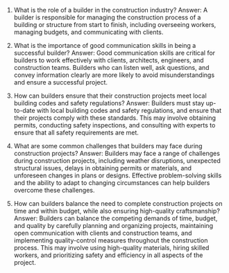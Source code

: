 

1. What is the role of a builder in the construction industry?
Answer: A builder is responsible for managing the construction process of a building or structure from start to finish, including overseeing workers, managing budgets, and communicating with clients.

2. What is the importance of good communication skills in being a successful builder?
Answer: Good communication skills are critical for builders to work effectively with clients, architects, engineers, and construction teams. Builders who can listen well, ask questions, and convey information clearly are more likely to avoid misunderstandings and ensure a successful project.

3. How can builders ensure that their construction projects meet local building codes and safety regulations?
Answer: Builders must stay up-to-date with local building codes and safety regulations, and ensure that their projects comply with these standards. This may involve obtaining permits, conducting safety inspections, and consulting with experts to ensure that all safety requirements are met.

4. What are some common challenges that builders may face during construction projects?
Answer: Builders may face a range of challenges during construction projects, including weather disruptions, unexpected structural issues, delays in obtaining permits or materials, and unforeseen changes in plans or designs. Effective problem-solving skills and the ability to adapt to changing circumstances can help builders overcome these challenges.

5. How can builders balance the need to complete construction projects on time and within budget, while also ensuring high-quality craftsmanship?
Answer: Builders can balance the competing demands of time, budget, and quality by carefully planning and organizing projects, maintaining open communication with clients and construction teams, and implementing quality-control measures throughout the construction process. This may involve using high-quality materials, hiring skilled workers, and prioritizing safety and efficiency in all aspects of the project.